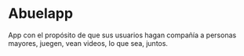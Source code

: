 # Abuelapp

App con el propósito de que sus usuarios hagan compañía a personas mayores, juegen, vean videos, lo que sea, juntos.
